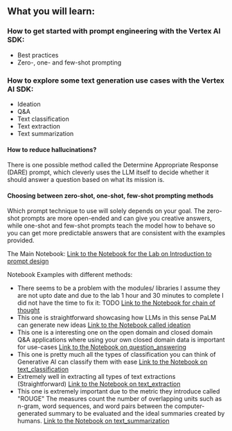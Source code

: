 ## What you will learn:

### How to get started with prompt engineering with the Vertex AI SDK:
- Best practices
- Zero-, one- and few-shot prompting

### How to explore some text generation use cases with the Vertex AI SDK:
- Ideation
- Q&A
- Text classification
- Text extraction
- Text summarization


#### How to reduce hallucinations? 
There is one possible method called the Determine Appropriate Response (DARE) prompt, which cleverly uses the LLM itself to decide whether it should answer a question based on what its mission is.


#### Choosing between zero-shot, one-shot, few-shot prompting methods
Which prompt technique to use will solely depends on your goal. The zero-shot prompts are more open-ended and can give you creative answers, while one-shot and few-shot prompts teach the model how to behave so you can get more predictable answers that are consistent with the examples provided.

The Main Notebook:
[Link to the Notebook for the Lab on Introduction to prompt design](intro_prompt_design.ipynb)

Notebook Examples with different methods:
- There seems to be a problem with the modules/ libraries I assume they are not upto date and due to the lab 1 hour and 30 minutes to complete I did not have the time to fix it: TODO [Link to the Notebook for chain of thought](generativeai_with_vertexai_prompt_design\chain_of_thought_react.ipynb) 
- This one is straightforward showcasing how LLMs in this sense PaLM can generate new ideas [Link to the Notebook called ideation](generativeai_with_vertexai_prompt_design\ideation.ipynb) 
- This one is a interesting one on the open domain and closed domain Q&A applications where using your own closed domain data is important for use-cases [Link to the Notebook on question_answering](generativeai_with_vertexai_prompt_design\question_answering.ipynb) 
- This one is pretty much all the types of classification you can think of Generative AI can classify them with ease [Link to the Notebook on text_classification](generativeai_with_vertexai_prompt_design\text_classification.ipynb) 
- Extremely well in extracting all types of text extractions (Straightforward) [Link to the Notebook on text_extraction](generativeai_with_vertexai_prompt_design\text_extraction.ipynb) 
- This one is extremely important due to the metric they introduce called "ROUGE" The measures count the number of overlapping units such as n-gram, word sequences, and word pairs between the computer-generated summary to be evaluated and the ideal summaries created by humans. [Link to the Notebook on text_summarization](generativeai_with_vertexai_prompt_design\text_summarization.ipynb) 
